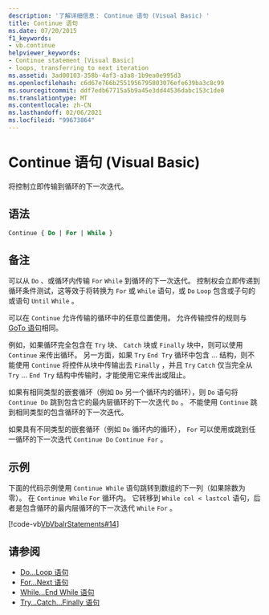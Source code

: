 ```yaml
---
description: '了解详细信息： Continue 语句 (Visual Basic) '
title: Continue 语句
ms.date: 07/20/2015
f1_keywords:
- vb.continue
helpviewer_keywords:
- Continue statement [Visual Basic]
- loops, transferring to next iteration
ms.assetid: 3ad00103-358b-4af3-a3a8-1b9ea0e995d3
ms.openlocfilehash: c6d67e766b2551956795803076efe639ba3c8c99
ms.sourcegitcommit: ddf7edb67715a5b9a45e3dd44536dabc153c1de0
ms.translationtype: MT
ms.contentlocale: zh-CN
ms.lasthandoff: 02/06/2021
ms.locfileid: "99673864"
---
```

# <a name="continue-statement-visual-basic"></a>Continue 语句 (Visual Basic)

将控制立即传输到循环的下一次迭代。  
  
## <a name="syntax"></a>语法  
  
```vb  
Continue { Do | For | While }  
```  
  
## <a name="remarks"></a>备注  

 可以从 `Do` 、或循环内传输 `For` `While` 到循环的下一次迭代。 控制权会立即传递到循环条件测试，这等效于将转换为 `For` 或 `While` 语句，或 `Do` `Loop` 包含或子句的或语句 `Until` `While` 。  
  
 可以在 `Continue` 允许传输的循环中的任意位置使用。 允许传输控件的规则与 [GoTo 语句](goto-statement.md)相同。  
  
 例如，如果循环完全包含在 `Try` 块、 `Catch` 块或 `Finally` 块中，则可以使用 `Continue` 来传出循环。 另一方面，如果 `Try` `End Try` 循环中包含 ... 结构，则不能使用 `Continue` 将控件从块中传输出去 `Finally` ，并且 `Try` `Catch` 仅当完全从 `Try` ... `End Try` 结构中传输时，才能使用它来传出或阻止。  
  
 如果有相同类型的嵌套循环（例如 `Do` 另一个循环内的循环），则 `Do` 语句将 `Continue Do` 跳到包含它的最内层循环的下一次迭代 `Do` 。 不能使用 `Continue` 跳到相同类型的包含循环的下一次迭代。  
  
 如果具有不同类型的嵌套循环（例如 `Do` 循环内的循环）， `For` 可以使用或跳到任一循环的下一次迭代 `Continue Do` `Continue For` 。  
  
## <a name="example"></a>示例  

 下面的代码示例使用 `Continue While` 语句跳转到数组的下一列（如果除数为零）。 在 `Continue While` `For` 循环内。 它转移到 `While col < lastcol` 语句，后者是包含循环的最内层循环的下一次迭代 `While` `For` 。  
  
 [!code-vb[VbVbalrStatements#14](~/samples/snippets/visualbasic/VS_Snippets_VBCSharp/VbVbalrStatements/VB/Class1.vb#14)]  
  
## <a name="see-also"></a>请参阅

- [Do...Loop 语句](do-loop-statement.md)
- [For...Next 语句](for-next-statement.md)
- [While...End While 语句](while-end-while-statement.md)
- [Try...Catch...Finally 语句](try-catch-finally-statement.md)
